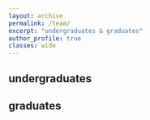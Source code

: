 ```yaml
---
layout: archive
permalink: /team/
excerpt: "undergraduates & graduates"
author_profile: true
classes: wide
---
```


## undergraduates

## graduates
